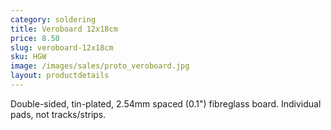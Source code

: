 ```yaml
---
category: soldering
title: Veroboard 12x18cm
price: 8.50
slug: veroboard-12x18cm
sku: HGW
image: /images/sales/proto_veroboard.jpg
layout: productdetails
---
```

Double-sided, tin-plated, 2.54mm spaced (0.1") fibreglass board. Individual pads, not tracks/strips.
